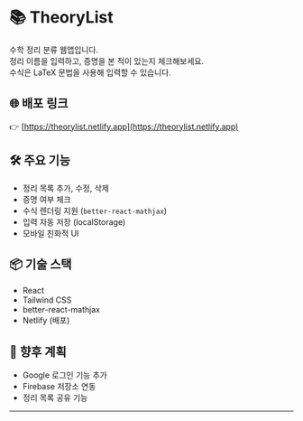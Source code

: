 # 📚 TheoryList

수학 정리 분류 웹앱입니다.  
정리 이름을 입력하고, 증명을 본 적이 있는지 체크해보세요.  
수식은 LaTeX 문법을 사용해 입력할 수 있습니다.

## 🌐 배포 링크

👉 [https://theorylist.netlify.app](https://theorylist.netlify.app)

## 🛠️ 주요 기능

- 정리 목록 추가, 수정, 삭제
- 증명 여부 체크
- 수식 렌더링 지원 (`better-react-mathjax`)
- 입력 자동 저장 (localStorage)
- 모바일 친화적 UI

## 📦 기술 스택

- React
- Tailwind CSS
- better-react-mathjax
- Netlify (배포)

## 📌 향후 계획

- Google 로그인 기능 추가
- Firebase 저장소 연동
- 정리 목록 공유 기능

---
